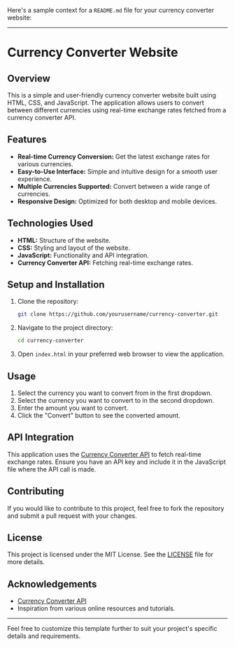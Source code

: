 Here's a sample context for a `README.md` file for your currency converter website:

---

# Currency Converter Website

## Overview

This is a simple and user-friendly currency converter website built using HTML, CSS, and JavaScript. The application allows users to convert between different currencies using real-time exchange rates fetched from a currency converter API.

## Features

- **Real-time Currency Conversion:** Get the latest exchange rates for various currencies.
- **Easy-to-Use Interface:** Simple and intuitive design for a smooth user experience.
- **Multiple Currencies Supported:** Convert between a wide range of currencies.
- **Responsive Design:** Optimized for both desktop and mobile devices.

## Technologies Used

- **HTML:** Structure of the website.
- **CSS:** Styling and layout of the website.
- **JavaScript:** Functionality and API integration.
- **Currency Converter API:** Fetching real-time exchange rates.

## Setup and Installation

1. Clone the repository:
    ```bash
    git clone https://github.com/yourusername/currency-converter.git
    ```

2. Navigate to the project directory:
    ```bash
    cd currency-converter
    ```

3. Open `index.html` in your preferred web browser to view the application.

## Usage

1. Select the currency you want to convert from in the first dropdown.
2. Select the currency you want to convert to in the second dropdown.
3. Enter the amount you want to convert.
4. Click the "Convert" button to see the converted amount.

## API Integration

This application uses the [Currency Converter API](https://www.currencyconverterapi.com/) to fetch real-time exchange rates. Ensure you have an API key and include it in the JavaScript file where the API call is made.

## Contributing

If you would like to contribute to this project, feel free to fork the repository and submit a pull request with your changes.

## License

This project is licensed under the MIT License. See the [LICENSE](LICENSE) file for more details.

## Acknowledgements

- [Currency Converter API](https://www.currencyconverterapi.com/)
- Inspiration from various online resources and tutorials.

---

Feel free to customize this template further to suit your project's specific details and requirements.
